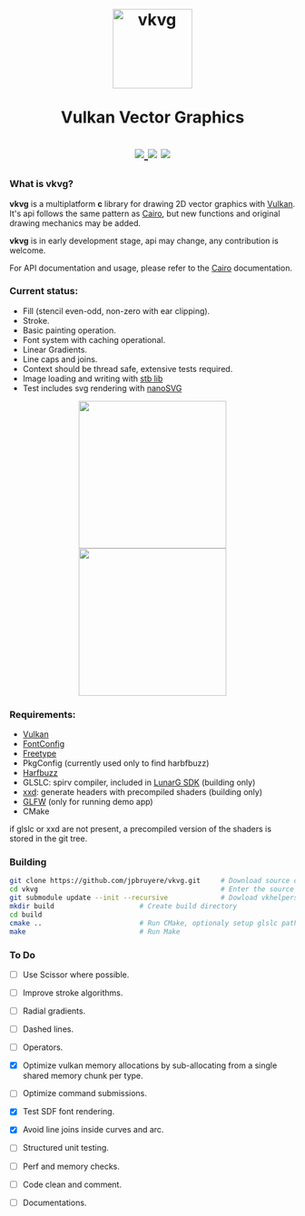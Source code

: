 <h1 align="center">
  <br>
  <a href="https://github.com/jpbruyere/vkvg/blob/master/vkvg.svg">
	<img src="https://github.com/jpbruyere/vkvg/blob/master/vkvg.svg?sanitize=true" alt="vkvg" width="140">
  </a>
  <br>
	<br>
  Vulkan Vector Graphics
  <br>
<p align="center">
  <a href="https://travis-ci.org/jpbruyere/vkvg">
	<img src="https://travis-ci.org/jpbruyere/vkvg.svg?branch=master">
  </a>
  <img src="https://img.shields.io/github/license/jpbruyere/vkvg.svg?style=flat-square">
  <a href="https://www.paypal.me/GrandTetraSoftware">
	<img src="https://img.shields.io/badge/Donate-PayPal-blue.svg?style=flat-square">
  </a>
</p>
</h1>

### What is vkvg?
**vkvg** is a multiplatform **c** library for drawing 2D vector graphics with [Vulkan](https://www.khronos.org/vulkan/). It's api follows the same pattern as [Cairo](https://www.cairographics.org/), but new functions and original drawing mechanics may be added.

**vkvg** is in early development stage, api may change, any contribution is welcome.

For API documentation and usage, please refer to the [Cairo](https://www.cairographics.org/) documentation.

### Current status:

- Fill (stencil even-odd, non-zero with ear clipping).
- Stroke.
- Basic painting operation.
- Font system with caching operational.
- Linear Gradients.
- Line caps and joins.
- Context should be thread safe, extensive tests required.
- Image loading and writing with [stb lib](https://github.com/nothings/stb)
- Test includes svg rendering with [nanoSVG](https://github.com/memononen/nanosvg)

<p align="center">
  <a href="https://github.com/jpbruyere/vkvg/blob/master/vkvg-tiger.png">
	<kbd><img src="https://github.com/jpbruyere/vkvg/blob/master/vkvg-tiger.png" height="260"></kbd>
  </a>
  <a href="https://github.com/jpbruyere/vkvg/blob/master/screenshot1.png">
	<kbd><img src="https://github.com/jpbruyere/vkvg/blob/master/screenshot1.png" height="260"></kbd>
  </a>
</p>

### Requirements:

- [Vulkan](https://www.khronos.org/vulkan/)
- [FontConfig](https://www.freedesktop.org/wiki/Software/fontconfig/)
- [Freetype](https://www.freetype.org/)
- PkgConfig (currently used only to find harbfbuzz)
- [Harfbuzz](https://www.freedesktop.org/wiki/Software/HarfBuzz/)
- GLSLC: spirv compiler, included in [LunarG SDK](https://www.lunarg.com/vulkan-sdk/) (building only)
- [xxd](https://linux.die.net/man/1/xxd): generate headers with precompiled shaders (building only)
- [GLFW](http://www.glfw.org/) (only for running demo app)
- CMake

if glslc or xxd are not present, a precompiled version of the shaders is stored in the git tree.

### Building

```bash
git clone https://github.com/jpbruyere/vkvg.git     # Download source code from github
cd vkvg                                             # Enter the source directory
git submodule update --init --recursive             # Dowload vkhelpers sources
mkdir build					    # Create build directory
cd build
cmake ..					    # Run CMake, optionaly setup glslc path
make						    # Run Make
```

### To Do

- [ ] Use Scissor where possible.
- [ ] Improve stroke algorithms.
- [ ] Radial gradients.
- [ ] Dashed lines.
- [ ] Operators.
- [x] Optimize vulkan memory allocations by sub-allocating from a single shared memory chunk per type.
- [ ] Optimize command submissions.
- [x] Test SDF font rendering.
- [x] Avoid line joins inside curves and arc.
- [ ] Structured unit testing.
- [ ] Perf and memory checks.
- [ ] Code clean and comment.
- [ ] Documentations.


